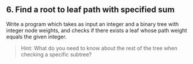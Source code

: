 ## 6. Find a root to leaf path with specified sum

Write a program which takes as input an integer and a binary tree with integer node weights, and checks if there exists a leaf whose path weight equals the given integer.

> Hint: What do you need to know about the rest of the tree when checking a specific subtree?
